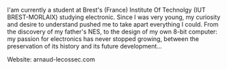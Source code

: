 I'am currently a student at Brest's (France) Institute Of Technolgy (IUT BREST-MORLAIX) studying electronic.
Since I was very young, my curiosity and desire to understand pushed me to take apart everything I could. 
From the discovery of my father's NES, to the design of my own 8-bit computer: my passion for electronics 
has never stopped growing, between the preservation of its history and its future development...

Website: arnaud-lecossec.com

<!---
Arnaud-Le-Cossec/Arnaud-Le-Cossec is a ✨ special ✨ repository because its `README.md` (this file) appears on your GitHub profile.
You can click the Preview link to take a look at your changes.
--->
